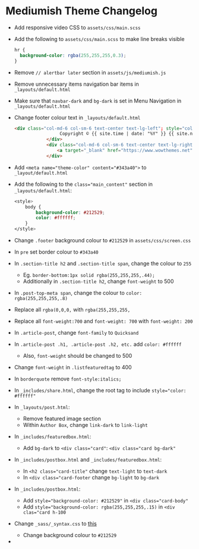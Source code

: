 # Mediumish Theme Changelog

* Add responsive video CSS to `assets/css/main.scss`

* Add the following to `assets/css/main.scss` to make line breaks visible

  ```scss
  hr {
  	background-color: rgba(255,255,255,0.3);
  }
  ```

* Remove `// alertbar later` section in `assets/js/mediumish.js`

* Remove unnecessary items navigation bar items in `_layouts/default.html`

* Make sure that `navbar-dark` and `bg-dark` is set in Menu Navigation in `_layouts/default.html`

* Change footer colour text in `_layouts/default.html`

  ```html
  <div class="col-md-6 col-sm-6 text-center text-lg-left"; style="color: #ffffff">
                   Copyright © {{ site.time | date: "%Y" }} {{ site.name }} 
              </div>
              <div class="col-md-6 col-sm-6 text-center text-lg-right"; style="color: #ffffff">    
                  <a target="_blank" href="https://www.wowthemes.net">Mediumish Theme</a> by WowThemes.net
              </div>
  ```

* Add `<meta name="theme-color" content="#343a40">` to `_layout/default.html`

* Add the following to the `class="main_content"` section in `_layouts/default.html`:

  ```css
  <style>
      body {
          background-color: #212529;
          color: #ffffff;
      }
  </style>
  ```

* Change `.footer` background colour to `#212529` in `assets/css/screen.css`
* In `pre` set border colour to `#343a40`
* In `.section-title h2` and `.section-title span`, change the colour to `255`
  * Eg. `border-bottom:1px solid rgba(255,255,255,.44);`
  * Additionally in `.section-title h2`, change `font-weight` to 500
* In `.post-top-meta span`, change the colour to `color: rgba(255,255,255,.8)`
* Replace all `rgba(0,0,0,` with `rgba(255,255,255,`
* Replace all `font-weight:700` and `font-weight: 700` with `font-weight: 200`
* In `.article-post`, change `font-family` to `Quicksand`
* In `.article-post .h1, .article-post .h2, etc.` add `color: #ffffff`
  * Also, `font-weight` should be changed to 500
* Change `font-weight` in `.listfeaturedtag` to 400
* In `borderquote` remove `font-style:italics;`

* In `_includes/share.html`, change the root tag to include `style="color: #ffffff"`
* In `_layouts/post.html`:
  * Remove featured image section
  * Within `Author Box`, change `link-dark` to `link-light`
* In `_includes/featuredbox.html`:
  * Add  `bg-dark` to `<div class="card"`: `<div class="card bg-dark"`
* In `_includes/postbox.html` and `_includes/featuredbox.html`:
  * In `<h2 class="card-title"` change `text-light` to `text-dark`
  * In `<div class="card-footer` change `bg-light` to `bg-dark`
* In `_includes/postbox.html`:
  * Add `style="background-color: #212529"` in `<div class="card-body"`
  * Add `style="background-color: rgba(255,255,255,.15)` in `<div clas="card h-100`
* Change `_sass/_syntax.css` to [this](https://raw.githubusercontent.com/dracula/pygments/2d85ede1540db3739d5404343aa722f54e042141/dracula.scss)
  * Change background colour to `#212529`
* 

